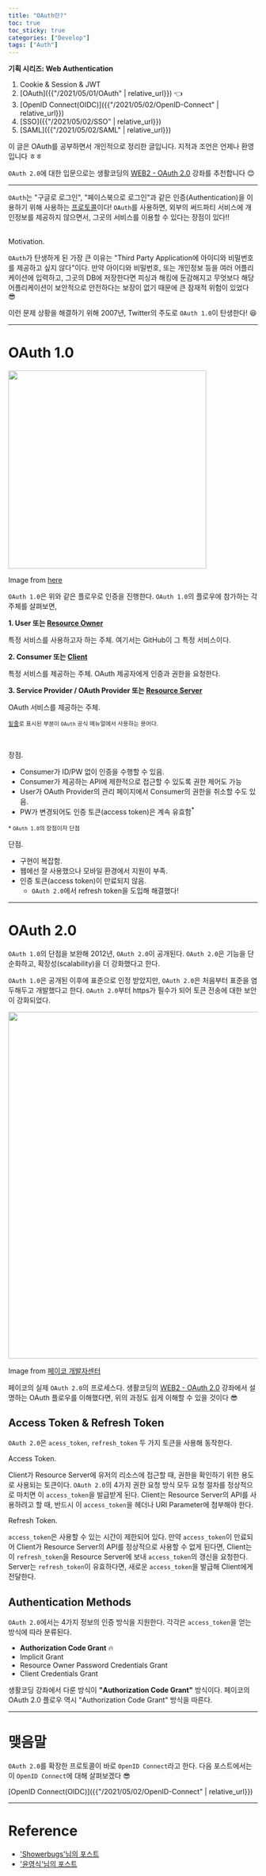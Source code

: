 ```yaml
---
title: "OAuth란?"
toc: true
toc_sticky: true
categories: ["Develop"]
tags: ["Auth"]
---
```



<div class="proof" markdown="1">

**기획 시리즈: Web Authentication**

1. Cookie & Session & JWT
2. [OAuth]({{"/2021/05/01/OAuth" | relative_url}}) 👈
3. [OpenID Connect(OIDC)]({{"/2021/05/02/OpenID-Connect" | relative_url}})
4. [SSO]({{"/2021/05/02/SSO" | relative_url}})
5. [SAML]({{"/2021/05/02/SAML" | relative_url}})

</div>

이 글은 OAuth를 공부하면서 개인적으로 정리한 글입니다. 지적과 조언은 언제나 환영입니다 ㅎㅎ

`OAuth 2.0`에 대한 입문으로는 생활코딩의 [WEB2 - OAuth 2.0](https://opentutorials.org/course/3405) 강좌를 추천합니다 😊

<hr/>

`OAuth`는 "구글로 로그인", "페이스북으로 로그인"과 같은 인증(Authentication)을 이용하기 위해 사용하는 <u>프로토콜</u>이다! `OAuth`를 사용하면, <span class="half_HL">외부의 써드파티 서비스에 개인정보를 제공하지 않으면서, 그곳의 서비스를 이용할 수 있다는 장점</span>이 있다!!

<br><span class="statement-title">Motivation.</span><br>

`OAuth`가 탄생하게 된 가장 큰 이유는 <span class="half_HL">"Third Party Application에 아이디와 비밀번호를 제공하고 싶지 않다"</span>이다. 만약 아이디와 비밀번호, 또는 개인정보 등을 여러 어플리케이션에 입력하고, 그곳의 DB에 저장한다면 피싱과 해킹에 둔감해지고 무엇보다 해당 어플리케이션이 보안적으로 안전하다는 보장이 없기 때문에 큰 잠재적 위험이 있었다 😎

이런 문제 상황을 해결하기 위해 2007년, Twitter의 주도로 `OAuth 1.0`이 탄생한다! 😆

<hr/>

# OAuth 1.0

<div class="img-wrapper">
<img src="https://i2.wp.com/earlybird.kr/wp-content/uploads/2013/02/oauth2_triangle2.png?w=624" width="400px">
<p>Image from <a href="https://showerbugs.github.io/2017-11-16/OAuth-%EB%9E%80-%EB%AC%B4%EC%97%87%EC%9D%BC%EA%B9%8C">here</a></p>
</div>

`OAuth 1.0`은 위와 같은 플로우로 인증을 진행한다. `OAuth 1.0`의 플로우에 참가하는 각 주체를 살펴보면,

**1\. User 또는 <u>Resource Owner</u>**

특정 서비스를 사용하고자 하는 주체. 여기서는 GitHub이 그 특정 서비스이다.

**2\. Consumer 또는 <u>Client</u>**

특정 서비스를 제공하는 주체. OAuth 제공자에게 인증과 권한을 요청한다.

**3\. Service Provider / OAuth Provider 또는 <u>Resource Server</u>**

OAuth 서비스를 제공하는 주체.

<small><u>밑줄</u>로 표시된 부분이 `OAuth` 공식 메뉴얼에서 사용하는 용어다.</small>

<br/>

<span class="statement-title">장점.</span><br>

- Consumer가 ID/PW 없이 인증을 수행할 수 있음.
- Consumer가 제공하는 API에 제한적으로 접근할 수 있도록 권한 제어도 가능
- User가 OAuth Provider의 관리 페이지에서 Consumer의 권한을 취소할 수도 있음.
- PW가 변경되어도 인증 토큰(access token)은 계속 유효함<sup>*</sup>

<small>\* `OAuth 1.0`의 장점이자 단점</small>

<span class="statement-title">단점.</span><br>

- 구현이 복잡함.
- 웹에선 잘 사용했으나 모바일 환경에서 지원이 부족.
- 인증 토큰(access token)이 만료되지 않음.
  - `OAuth 2.0`에서 refresh token을 도입해 해결했다!

<hr/>

# OAuth 2.0

`OAuth 1.0`의 단점을 보완해 2012년, `OAuth 2.0`이 공개된다. `OAuth 2.0`은 기능을 단순화하고, 확장성(scalability)을 더 강화했다고 한다.

`OAuth 1.0`은 공개된 이후에 표준으로 인정 받았지만, `OAuth 2.0`은 처음부터 표준을 염두해두고 개발했다고 한다. `OAuth 2.0`부터 <span class="half_HL">https가 필수</span>가 되어 토큰 전송에 대한 보안이 강화되었다.

<div class="img-wrapper">
<img src="https://developers.payco.com/static/img/@img_guide2.jpg" width="700px">
<p>Image from <a href="https://developers.payco.com/guide/development/start">페이코 개발자센터</a></p>
</div>

페이코의 실제 `OAuth 2.0`의 프로세스다. 생활코딩의 [WEB2 - OAuth 2.0](https://opentutorials.org/course/3405) 강좌에서 설명하는 OAuth 플로우를 이해했다면, 위의 과정도 쉽게 이해할 수 있을 것이다 😎


## Access Token & Refresh Token

`OAuth 2.0`은 `acess_token`, `refresh_token` 두 가지 토큰을 사용해 동작한다.

<span class="statement-title">Access Token.</span><br>

Client가 Resource Server에 유저의 리소스에 접근할 때, 권한을 확인하기 위한 용도로 사용되는 토큰이다. `OAuth 2.0`의 4가지 권한 요청 방식 모두 요청 절차를 정상적으로 마치면 이 `access_token`을 발급받게 된다. Client는 Resource Server의 API를 사용하려고 할 때, 반드시 이 `access_token`을 헤더나 URI Parameter에 첨부해야 한다.

<span class="statement-title">Refresh Token.</span><br>

`access_token`은 사용할 수 있는 시간이 제한되어 있다. 만약 `access_token`이 만료되어 Client가 Resource Server의 API를 정상적으로 사용할 수 없게 된다면, Client는 이 `refresh_token`을 Resource Server에 보내 `access_token`의 갱신을 요청한다. Server는 `refresh_token`이 유효하다면, 새로운 `access_token`을 발급해 Client에게 전달한다.


## Authentication Methods

`OAuth 2.0`에서는 4가지 정보의 인증 방식을 지원한다. 각각은 `access_token`을 얻는 방식에 따라 분류된다.

- **Authorization Code Grant** 🔥
- Implicit Grant
- Resource Owner Password Credentials Grant
- Client Credentials Grant

생활코딩 강좌에서 다룬 방식이 **"Authorization Code Grant"** 방식이다. 페이코의 OAuth 2.0 플로우 역시 "Authorization Code Grant" 방식을 따른다.

<hr/>

# 맺음말

`OAuth 2.0`를 확장한 프로토콜이 바로 `OpenID Connect`라고 한다. 다음 포스트에서는 이 `OpenID Connect`에 대해 살펴보겠다 😎

[OpenID Connect(OIDC)]({{"/2021/05/02/OpenID-Connect" | relative_url}})

<hr/>

# Reference

- ['Showerbugs'님의 포스트](https://showerbugs.github.io/2017-11-16/OAuth-%EB%9E%80-%EB%AC%B4%EC%97%87%EC%9D%BC%EA%B9%8C)
- ['윤영식'님의 포스트](https://mobicon.tistory.com/359)